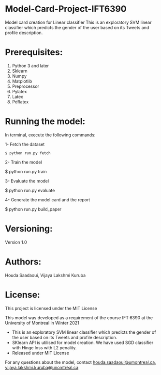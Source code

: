 # Model-Card-Project-IFT6390
Model card creation for Linear classifier
This is an exploratory SVM linear classifier which predicts the gender of the user based on its Tweets and profile description.

# Prerequisites:
1. Python 3 and later
2. Sklearn
3. Numpy
5. Matplotlib
6. Preprocessor
7. Pylatex
8. Latex
9. Pdflatex

# Running the model:
In terminal, execute the following commands:

1- Fetch the dataset
```
$ python run.py fetch
```
2- Train the model

$ python run.py train

3- Evaluate the model

$ python run.py evaluate

4- Generate the model card and the report  

$ python run.py build_paper

# Versioning:
Version 1.0

# Authors:
Houda Saadaoui, Vijaya Lakshmi Kuruba

# License:
This project is licensed under the MIT License

This model was developed as a requirement of the course IFT 6390 at the University of Montreal in Winter 2021
* This is an exploratory SVM linear classifier which predicts the gender of the user based on its Tweets and profile description.  
* SKlearn API is utilised for model creation. We have used SGD classifier with Hinge loss with L2 penality.
* Released under MIT License

 For any questions about the model, contact houda.saadaoui@umontreal.ca, vijaya.lakshmi.kuruba@unomtreal.ca 

